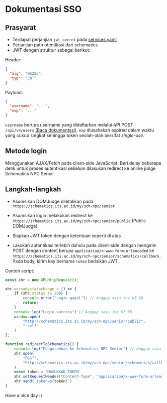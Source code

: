 # Dokumentasi SSO

## Prasyarat

- Terdapat perjanjian `jwt_secret` pada [services.yaml](./webapp/config/services.yaml)
- Perjanjian path otentikasi dari schematics
- JWT dengan struktur sebagai berikut:

Header:

```json
{
  "alg": "HS256",
  "typ": "JWT"
}
```

Payload:

```json
{
  "username": "...",
  "exp": "..."
}
```

`username` berupa username yang didaftarkan melalui API POST `/api/v4/users` [(Baca dokumentasi)](https://www.domjudge.org/demoweb/api/doc). `exp` diusahakan expired dalam waktu yang cukup singkat sehingga token seolah-olah bersifat *single-use*.

## Metode login

Menggunakan AJAX/Fetch pada client-side JavaScript. Beri delay beberapa detik untuk proses autentikasi sebelum dilakukan redirect ke online judge Schematics NPC Senior.

## Langkah-langkah

- Asumsikan DOMJudge diletakkan pada `https://schematics.its.ac.id/my/sch-npc/senior`

- Asumsikan ingin melakukan redirect ke `https://schematics.its.ac.id/my/sch-npc/senior/public` (Public DOMJudge)

- Siapkan JWT token dengan ketentuan seperti di atas

- Lakukan autentikasi terlebih dahulu pada client-side dengan mengirim POST dengan content berupa `application/x-www-form-urlencoded` ke `https://schematics.its.ac.id/my/sch-npc/senior/schematics/callback`. Pada body, kirim key bernama `token` berisikan JWT.

Contoh script:

```js
const xhr = new XMLHttpRequest();

xhr.onreadystatechange = () => {
    if (xhr.status != 200) {
        console.error("Login gagal"); // Anggap saja ini UI XD
        return;
    }
    console.log("Login success") // Anggap saja ini UI XD
    window.open(
        "http://schematics.its.ac.id/my/sch-npc/senior/public",
        "_self"
    )
};

function redirectToSchematics() {
    console.log("Mengarahkan ke Schematics NPC Senior") // Anggap saja ini UI XD
    xhr.open(
        "POST",
        "http://schematics.its.ac.id/my/sch-npc/senior/schematics/callback"
    )
    const token = 'MASUKKAN_TOKEN'
    xhr.setRequestHeader("Content-Type", "application/x-www-form-urlencoded")
    xhr.send(`token=${token}`)
}
```

Have a nice day :)
